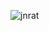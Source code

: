 ![jnrat](https://github.com/yuankong666/Ultimate-RAT-Collection/assets/128066597/a00c8184-3839-4f68-9a29-358c30393b01)
